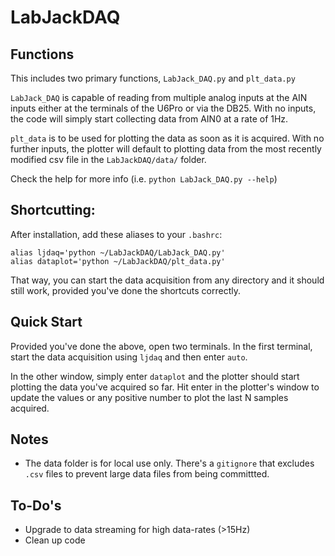 # LabJackDAQ


## Functions

This includes two primary functions, `LabJack_DAQ.py` and `plt_data.py`

`LabJack_DAQ` is capable of reading from multiple analog inputs at the AIN inputs either at the terminals of the U6Pro or via the DB25. With no inputs, the code will simply start collecting data from AIN0 at a rate of 1Hz.

`plt_data` is to be used for plotting the data as soon as it is acquired. With no further inputs, the plotter will default to plotting data from the most recently modified csv file in the `LabJackDAQ/data/` folder.

Check the help for more info (i.e. `python LabJack_DAQ.py --help`)

## Shortcutting:

After installation, add these aliases to your `.bashrc`:

```
alias ljdaq='python ~/LabJackDAQ/LabJack_DAQ.py'
alias dataplot='python ~/LabJackDAQ/plt_data.py'
```

That way, you can start the data acquisition from any directory and it should still work, provided you've done the shortcuts correctly.

## Quick Start

Provided you've done the above, open two terminals. In the first terminal, start the data acquisition using `ljdaq` and then enter `auto`.

In the other window, simply enter `dataplot` and the plotter should start plotting the data you've acquired so far. Hit enter in the plotter's window to update the values or any positive number to plot the last N samples acquired.


## Notes
- The data folder is for local use only. There's a `gitignore` that excludes `.csv` files to prevent large data files from being committted.

## To-Do's

- Upgrade to data streaming for high data-rates (>15Hz)
- Clean up code
